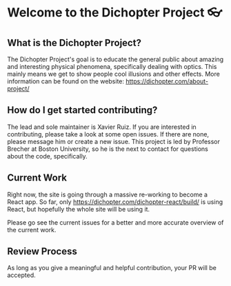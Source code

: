 # Welcome to the Dichopter Project 👓

## What is the Dichopter Project?
The Dichopter Project's goal is to educate the general public about amazing and interesting physical phenomena, specifically dealing with optics. This mainly means we get to show people cool illusions and other effects. More information can be found on the website: https://dichopter.com/about-project/

## How do I get started contributing?
The lead and sole maintainer is Xavier Ruiz. If you are interested in contributing, please take a look at some open issues. If there are none, please message him or create a new issue. This project is led by Professor Brecher at Boston University, so he is the next to contact for questions about the code, specifically. 

## Current Work
Right now, the site is going through a massive re-working to become a React app. So far, only https://dichopter.com/dichopter-react/build/ is using React, but hopefully the whole site will be using it. 

Please go see the current issues for a better and more accurate overview of the current work.

## Review Process
As long as you give a meaningful and helpful contribution, your PR will be accepted. 
